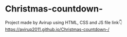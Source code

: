 # Christmas-countdown-
Project made by Avirup using HTML, CSS and JS
file link👇
https://avirup2011.github.io/Christmas-countdown-/
